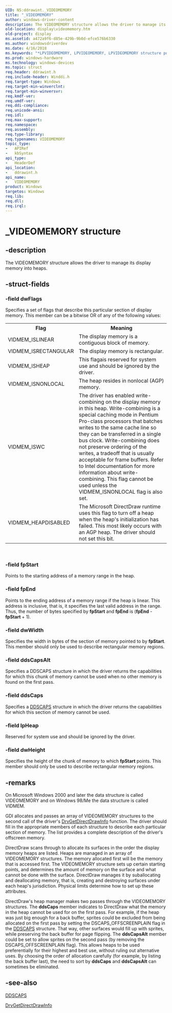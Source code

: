 ```yaml
---
UID: NS:ddrawint._VIDEOMEMORY
title: "_VIDEOMEMORY"
author: windows-driver-content
description: The VIDEOMEMORY structure allows the driver to manage its display memory into heaps.
old-location: display\videomemory.htm
old-project: display
ms.assetid: a472a9f6-d85e-429b-9b0d-efce576b6330
ms.author: windowsdriverdev
ms.date: 4/16/2018
ms.keywords: "*LPVIDEOMEMORY, LPVIDEOMEMORY, LPVIDEOMEMORY structure pointer [Display Devices], VIDEOMEMORY, VIDEOMEMORY structure [Display Devices], _VIDEOMEMORY, ddrawint/LPVIDEOMEMORY, ddrawint/VIDEOMEMORY, ddstrcts_f00d50c3-df1a-46c6-8822-1be4a5cef837.xml, display.videomemory"
ms.prod: windows-hardware
ms.technology: windows-devices
ms.topic: struct
req.header: ddrawint.h
req.include-header: Winddi.h
req.target-type: Windows
req.target-min-winverclnt: 
req.target-min-winversvr: 
req.kmdf-ver: 
req.umdf-ver: 
req.ddi-compliance: 
req.unicode-ansi: 
req.idl: 
req.max-support: 
req.namespace: 
req.assembly: 
req.type-library: 
req.typenames: VIDEOMEMORY
topic_type:
-	APIRef
-	kbSyntax
api_type:
-	HeaderDef
api_location:
-	ddrawint.h
api_name:
-	VIDEOMEMORY
product: Windows
targetos: Windows
req.lib: 
req.dll: 
req.irql: 
---
```


# _VIDEOMEMORY structure


## -description


The VIDEOMEMORY structure allows the driver to manage its display memory into heaps.


## -struct-fields




### -field dwFlags

Specifies a set of flags that describe this particular section of display memory. This member can be a bitwise OR of any of the following values:

<table>
<tr>
<th>Flag</th>
<th>Meaning</th>
</tr>
<tr>
<td>
VIDMEM_ISLINEAR

</td>
<td>
The display memory is a contiguous block of memory.

</td>
</tr>
<tr>
<td>
VIDMEM_ISRECTANGULAR

</td>
<td>
The display memory is rectangular.

</td>
</tr>
<tr>
<td>
VIDMEM_ISHEAP

</td>
<td>
This flagais reserved for system use and should be ignored by the driver.

</td>
</tr>
<tr>
<td>
VIDMEM_ISNONLOCAL

</td>
<td>
The heap resides in nonlocal (AGP) memory.

</td>
</tr>
<tr>
<td>
VIDMEM_ISWC

</td>
<td>
The driver has enabled write-combining on the display memory in this heap. Write-combining is a special caching mode in Pentium Pro-class processors that batches writes to the same cache line so they can be transferred in a single bus clock. Write-combining does not preserve ordering of the writes, a tradeoff that is usually acceptable for frame buffers. Refer to Intel documentation for more information about write-combining. This flag cannot be used unless the VIDMEM_ISNONLOCAL flag is also set.

</td>
</tr>
<tr>
<td>
VIDMEM_HEAPDISABLED

</td>
<td>
The Microsoft DirectDraw runtime uses this flag to turn off a heap when the heap's initialization has failed. This most likely occurs with an AGP heap. The driver should not set this bit.

</td>
</tr>
</table>
 


### -field fpStart

Points to the starting address of a memory range in the heap.


### -field fpEnd

Points to the ending address of a memory range if the heap is linear. This address is inclusive, that is, it specifies the last valid address in the range. Thus, the number of bytes specified by <b>fpStart</b> and <b>fpEnd</b> is (<b>fpEnd</b> - <b>fpStart </b>+ 1).


### -field dwWidth

Specifies the width in bytes of the section of memory pointed to by <b>fpStart</b>. This member should only be used to describe rectangular memory regions.


### -field ddsCapsAlt

Specifies a DDSCAPS structure in which the driver returns the capabilities for which this chunk of memory cannot be used when no other memory is found on the first pass.


### -field ddsCaps

Specifies a <a href="https://msdn.microsoft.com/library/windows/hardware/ff550286">DDSCAPS</a> structure in which the driver returns the capabilities for which this section of memory cannot be used.


### -field lpHeap

Reserved for system use and should be ignored by the driver.


### -field dwHeight

Specifies the height of the chunk of memory to which <b>fpStart</b> points. This member should only be used to describe rectangular memory regions. 


## -remarks



On Microsoft Windows 2000 and later the data structure is called VIDEOMEMORY and on Windows 98/Me the data structure is called VIDMEM.

GDI allocates and passes an array of VIDEOMEMORY structures to the second call of the driver's <a href="https://msdn.microsoft.com/library/windows/hardware/ff556229">DrvGetDirectDrawInfo</a> function. The driver should fill in the appropriate members of each structure to describe each particular section of memory. The list provides a complete description of the driver's offscreen memory.

DirectDraw scans through to allocate its surfaces in the order the display memory heaps are listed. Heaps are managed in an array of VIDEOMEMORY structures. The memory allocated first will be the memory that is accessed first. The VIDEOMEMORY structure sets up certain starting points, and determines the amount of memory on the surface and what cannot be done with the surface. DirectDraw manages it by suballocating and deallocating memory, that is, creating and destroying surfaces under each heap's jurisdiction. Physical limits determine how to set up these attributes.

DirectDraw's heap manager makes two passes through the VIDEOMEMORY structures. The <b>ddsCaps</b> member indicates to DirectDraw what the memory in the heap cannot be used for on the first pass. For example, if the heap was just big enough for a back buffer, sprites could be excluded from being allocated on the first pass by setting the DSCAPS_OFFSCREENPLAIN flag in the <a href="https://msdn.microsoft.com/library/windows/hardware/ff550286">DDSCAPS</a> structure. That way, other surfaces would fill up with sprites, while preserving the back buffer for page flipping. The <b>ddsCapsAlt</b> member could be set to allow sprites on the second pass (by removing the DSCAPS_OFFSCREENPLAIN flag). This allows heaps to be used preferentially for their highest and best use, without ruling out alternative uses. By choosing the order of allocation carefully (for example, by listing the back buffer last), the need to sort by <b>ddsCaps</b> and <b>ddsCapsAlt</b> can sometimes be eliminated.




## -see-also




<a href="https://msdn.microsoft.com/library/windows/hardware/ff550286">DDSCAPS</a>



<a href="https://msdn.microsoft.com/library/windows/hardware/ff556229">DrvGetDirectDrawInfo</a>
 

 

